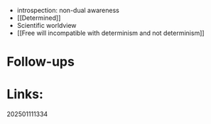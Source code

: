 - introspection: non-dual awareness
- [[Determined]]
- Scientific worldview
- [[Free will incompatible with determinism and not determinism]]



# Follow-ups


# Links: 



202501111334
